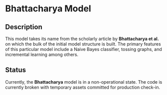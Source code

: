 # Bhattacharya Model

## Description

This model takes its name from the scholarly article by
**Bhattacharya et al.** on which the bulk of the initial model structure is
built. The primary features of this particular model include a Naive Bayes
classifier, tossing graphs, and incremental learning among others.

## Status

Currently, the **Bhattacharya** model is in a non-operational state. The code
is currently broken with temporary assets committed for production check-in.  
